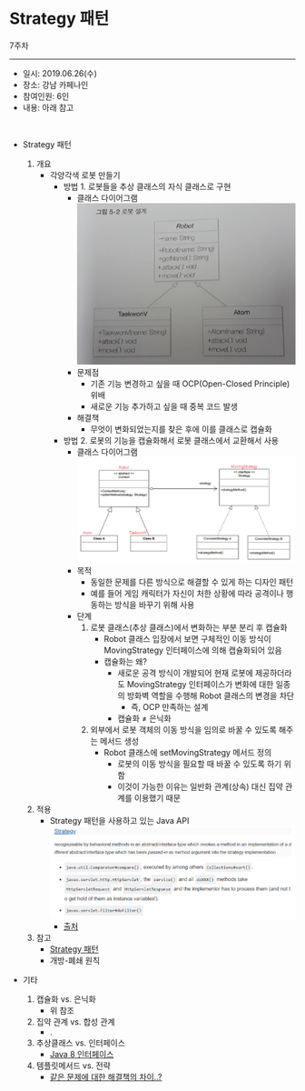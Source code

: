 Strategy 패턴
===========
7주차
- - - - - -
* 일시: 2019.06.26(수)
* 장소: 강남 카페나인
* 참여인원: 6인
* 내용: 아래 참고
</br>

* Strategy 패턴
	1. 개요
		* 각양각색 로봇 만들기
			* 방법 1. 로봇들을 추상 클래스의 자식 클래스로 구현
				* 클래스 다이어그램  
				  ![img1](./img/abstract.jpg)
				* 문제점
					* 기존 기능 변경하고 싶을 때 OCP(Open-Closed Principle) 위배
					* 새로운 기능 추가하고 싶을 때 중복 코드 발생
				* 해결책
					* 무엇이 변화되었는지를 찾은 후에 이를 클래스로 캡슐화
			* 방법 2. 로봇의 기능을 캡슐화해서 로봇 클래스에서 교환해서 사용
				* 클래스 다이어그램  
				  ![img2](./img/strategy.png)
				* 목적
					* 동일한 문제를 다른 방식으로 해결할 수 있게 하는 디자인 패턴
					* 예를 들어 게임 캐릭터가 자신이 처한 상황에 따라 공격이나 행동하는 방식을 바꾸기 위해 사용
				* 단계
					1. 로봇 클래스(추상 클래스)에서 변화하는 부분 분리 후 캡슐화
						* Robot 클래스 입장에서 보면 구체적인 이동 방식이 MovingStrategy 인터페이스에 의해 캡슐화되어 있음
						* 캡슐화는 왜?
							* 새로운 공격 방식이 개발되어 현재 로봇에 제공하더라도 MovingStrategy 인터페이스가 변화에 대한 일종의 방화벽 역할을 수행해 Robot 클래스의 변경을 차단
								* 즉, OCP 만족하는 설계
							* 캡슐화 ≠ 은닉화
					2. 외부에서 로봇 객체의 이동 방식을 임의로 바꿀 수 있도록 해주는 메서드 생성
						* Robot 클래스에 setMovingStrategy 메서드 정의
							* 로봇의 이동 방식을 필요할 때 바꿀 수 있도록 하기 위함
							* 이것이 가능한 이유는 일반화 관계(상속) 대신 집약 관계를 이용했기 때문
	2. 적용
		* Strategy 패턴을 사용하고 있는 Java API  
		  ![img3](./img/examples.png)
			* [출처](https://victorydntmd.tistory.com/292)
	3. 참고
		* [Strategy 패턴](https://www.crocus.co.kr/1526)
		* 개방-폐쇄 원칙

* 기타
	1. 캡슐화 vs. 은닉화
		* 위 참조
	2. 집약 관계 vs. 합성 관계
		* .
	3. 추상클래스 vs. 인터페이스
		* [Java 8 인터페이스](https://blog.powerumc.kr/473)
	4. 템플릿메서드 vs. 전략
		* [같은 문제에 대한 해결책의 차이..?](https://limkydev.tistory.com/84)